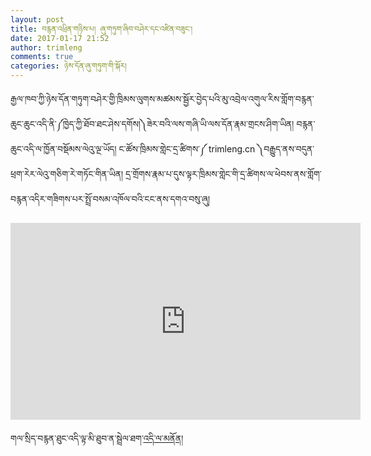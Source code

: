 ```yaml
---
layout: post
title: བརྙན་འཕྲིན་གཉིས་པ། ཞུ་གཏུག་ཞིབ་བཤེར་དང་འཛིན་བཟུང་།
date: 2017-01-17 21:52
author: trimleng
comments: true
categories: ཉེས་དོན་ཞུ་གཏུག་གི་སྐོར།
---
```

རྒྱལ་ཁབ་ཀྱི་ཉེས་དོན་གཏུག་བཤེར་གྱི་ཁྲིམས་ལུགས་མཚམས་སྦྱོར་བྱེད་པའི་མུ་འབྲེལ་འགུལ་རིས་གློག་བརྙན་ཆུང་ཆུང་འདི་ནི་༼ཁྱེད་ཀྱི་ཐོབ་ཐང་ཤེས་དགོས།༽ཟེར་བའི་ལས་གཞི་ཡི་ལས་དོན་རྣམ་གྲངས་ཤིག་ཡིན། བརྙན་ཆུང་འདི་ལ་ཁྱོན་བསྡོམས་ལེའུ་ལྔ་ཡོད། ང་ཚོས་ཁྲིམས་གླེང་དྲ་ཚིགས་༼ trimleng.cn ༽བརྒྱུད་ནས་བདུན་ཕྲག་རེར་ལེའུ་གཅིག་རེ་གཏོང་གིན་ཡིན། དྲ་གྲོགས་རྣམ་པ་དུས་ལྟར་ཁྲིམས་གླེང་གི་དྲ་ཚིགས་ལ་ཕེབས་ནས་གློག་བརྙན་འདིར་གཟིགས་པར་སྤྲོ་བསམ་འཁོལ་བའི་ངང་ནས་དགའ་བསུ་ཞུ།

<iframe src="https://www.youtube.com/embed/NVyfXE04IOg" width="560" height="315" frameborder="0" allowfullscreen="allowfullscreen"></iframe>

གལ་སྲིད་བརྙན་ཐུ<wbr />ང་འདི་ལྟ་མི་ཐུབ<wbr />་ན་སྦྲེལ་ཐག་<a href="http://m.miaopai.com/show/channel/f1nvnuKsQZaCjnDG7uCQag__?from=timeline&amp;isappinstalled=1">འདི<wbr />་ལ་མནོན།</a>
